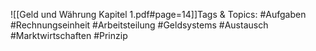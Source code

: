 
![[Geld und Währung Kapitel 1.pdf#page=14]]Tags & Topics:
   #Aufgaben
   #Rechnungseinheit
   #Arbeitsteilung
   #Geldsystems
   #Austausch
   #Marktwirtschaften
   #Prinzip